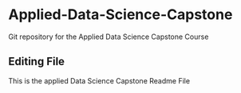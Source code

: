 # Applied-Data-Science-Capstone
Git repository for the Applied Data Science Capstone Course
## Editing File
This is the applied Data Science Capstone Readme File
